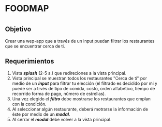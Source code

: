 # FOODMAP <h1>

## Objetivo

Crear una wep-app que a través de un input puedan filtrar los restaurantes que se encuentrar cerca de ti.

## Requerimientos

1. Vista __*splash*__ (2-5 s.) que redireciones a la vista principal.
2. Vista principal se muestran todos los restaurantes "Cerca de ti" por medio de un __*input*__ para filtrar  tu elección (el filtrado es decidido por mi y puede ser a trvés de tipo de comida, costo, orden alfabético, tiempo de recorrido forma de pago, número de estrellas).
3. Una vez elegido el __*filtro*__ debe mostrarse los restaurantes que cmplan con la condición.
4. Al seleccionar algún restaurante, deberá motrarse la información de éste por medio de un __*modal*__.
5. Al cerrar el __*modal*__ debe volver a la vista principal.
